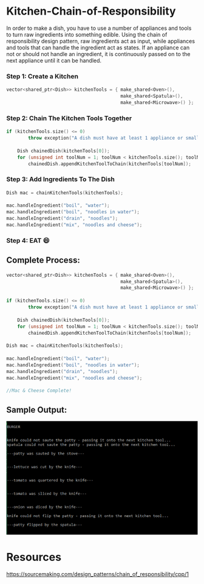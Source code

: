# Kitchen-Chain-of-Responsibility
In order to make a dish, you have to use a number of appliances and tools to turn raw ingredients into something edible. Using the chain of responsibility design pattern, raw ingredients act as input, while appliances and tools that can handle the ingredient act as states. If an appliance can not or should not handle an ingredient, it is continuously passed on to the next appliance until it can be handled.

### Step 1: Create a Kitchen
```C++
vector<shared_ptr<Dish>> kitchenTools = { make_shared<Oven>(), 
                                          make_shared<Spatula>(), 
                                          make_shared<Microwave>() };
```

### Step 2: Chain The Kitchen Tools Together
```C++
if (kitchenTools.size() <= 0)
		throw exception("A dish must have at least 1 appliance or small kitchen tool!\n\n");

	Dish chainedDish(kitchenTools[0]);
	for (unsigned int toolNum = 1; toolNum < kitchenTools.size(); toolNum++)
		chainedDish.appendKitchenToolToChain(kitchenTools[toolNum]);
```

### Step 3: Add Ingredients To The Dish
```C++
Dish mac = chainKitchenTools(kitchenTools);

mac.handleIngredient("boil", "water");
mac.handleIngredient("boil", "noodles in water");
mac.handleIngredient("drain", "noodles");
mac.handleIngredient("mix", "noodles and cheese");
```

### Step 4: EAT :smile:


## Complete Process:
```C++
vector<shared_ptr<Dish>> kitchenTools = { make_shared<Oven>(), 
                                          make_shared<Spatula>(), 
                                          make_shared<Microwave>() };

if (kitchenTools.size() <= 0)
		throw exception("A dish must have at least 1 appliance or small kitchen tool!\n\n");

	Dish chainedDish(kitchenTools[0]);
	for (unsigned int toolNum = 1; toolNum < kitchenTools.size(); toolNum++)
		chainedDish.appendKitchenToolToChain(kitchenTools[toolNum]);

Dish mac = chainKitchenTools(kitchenTools);

mac.handleIngredient("boil", "water");
mac.handleIngredient("boil", "noodles in water");
mac.handleIngredient("drain", "noodles");
mac.handleIngredient("mix", "noodles and cheese");

//Mac & Cheese Complete!
```

## Sample Output:
![Sample Output](sampleOut.PNG)

# Resources
https://sourcemaking.com/design_patterns/chain_of_responsibility/cpp/1
